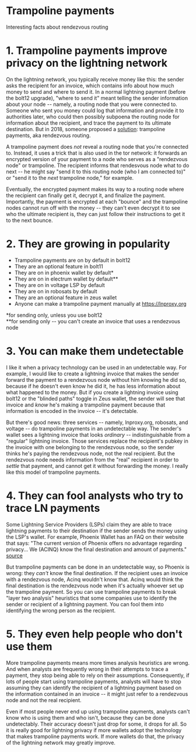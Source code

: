 # Trampoline payments
Interesting facts about rendezvous routing

# 1. Trampoline payments improve privacy on the lightning network

On the lightning network, you typically receive money like this: the sender asks the recipient for an invoice, which contains info about how much money to send and where to send it. In a normal lightning payment (before the bolt12 upgrade), "where to send it" meant telling the sender information about your node -- namely, a routing node that you were connected to. Someone who sent you money could log that information and provide it to authorities later, who could then possibly subpoena the routing node for information about the recipient, and trace the payment to its ultimate destination. But in 2018, someone proposed a [solution](https://github.com/lightning/bolts/wiki/Rendez-vous-mechanism-on-top-of-Sphinx): trampoline payments, aka rendezvous routing.

A trampoline payment does *not* reveal a routing node that you're connected to. Instead, it uses a trick that is also used in the tor network: it forwards an encrypted version of your payment to a node who serves as a "rendezvous node" or trampoline. The recipient informs that rendesvous node what to do next -- he might say "send it to this routing node (who I am connected to)" or "send it to the *next* trampoline node," for example.

Eventually, the encrypted payment makes its way to a routing node where the recipient can finally get it, decrypt it, and finalize the payment. Importantly, the payment is encrypted at each "bounce" and the trampoline nodes cannot run off with the money -- they can't even decrypt it to see who the ultimate recipient is, they can just follow their instructions to get it to the next bounce.

# 2. They are growing in popularity

- Trampoline payments are on by default in bolt12
- They are an optional feature in bolt11
- They are on in phoenix wallet by default*
- They are on in electrum wallet by default**
- They are on in voltage LSP by default
- They are on in robosats by default
- They are an optional feature in zeus wallet
- Anyone can make a trampoline payment manually at https://lnproxy.org

*for sending only, unless you use bolt12  
**for sending only -- you can't create an invoice that uses a rendezvous node

# 3. You can make them undetectable

I like it when a privacy technology can be used in an undetectable way. For example, I would like to create a lightning invoice that makes the sender forward the payment to a rendezvous node without him knowing he did so, because if he doesn't even know he did it, he has less information about what happened to the money. But if you create a lightning invoice using bolt12 or the "blinded paths" toggle in Zeus wallet, the sender will see that invoice and *know* he's making a trampoline payment because that information is encoded in the invoice -- it's detectable.

But there's good news: three services -- namely, lnproxy.org, robosats, and voltage -- do trampoline payments in an *un*detectable way. The sender's wallet sees a lightning invoice that looks *ordinary* -- indistinguishable from a "regular" lightning invoice. Those services replace the recipient's pubkey in the invoice with one belonging to the rendezvous node, so the sender thinks he's paying the rendezvous node, not the real recipient. But the rendezvous node needs information from the "real" recipient in order to *settle* that payment, and cannot get it without forwarding the money. I really like this model of trampoline payments.

# 4. They can fool analysts who try to trace LN payments

Some Lightning Service Providers (LSPs) claim they are able to trace lightning payments to their destination if the sender sends the money using the LSP's wallet. For example, Phoenix Wallet has an FAQ on their website that says: "The current version of Phoenix offers no advantage regarding privacy... We (ACINQ) know the final destination and amount of payments." [source](https://phoenix.acinq.co/faq)

But trampoline payments can be done in an undetectable way, so Phoenix is wrong: they *can't* know the final destination. If the recipient uses an invoice with a rendezvous node, Acinq wouldn't know that. Acinq would think the final destination is the rendezvous node when it's actually whoever set up the trampoline payment. So you can use trampoline payments to break "layer two analysis" heuristics that some companies use to identify the sender or recipient of a lightning payment. You can fool them into identifying the wrong person as the recipient.

# 5. They even help people who don't use them

More trampoline payments means more times analysis heuristics are wrong. And when analysts are frequently wrong in their attempts to trace a payment, they stop being able to rely on their assumptions. Consequently, if lots of people start using trampoline payments, analysts will have to stop assuming they can identify the recipient of a lightning payment based on the information contained in an invoice -- it might just refer to a rendezvous node and not the real recipient.

Even if most people never end up using trampoline payments, analysts can't know who is using them and who isn't, because they can be done undetectably. Their accuracy doesn't just drop for some, it drops for all. So it is really good for lightning privacy if more wallets adopt the technology that makes trampoline payments work. If more wallets do that, the privacy of the lightning network may greatly improve.
